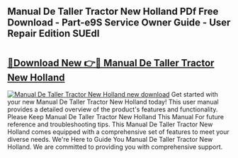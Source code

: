 ## Manual De Taller Tractor New Holland PDf Free Download - Part-e9S Service Owner Guide - User Repair Edition SUEdI

# <h2><a href="http://bc86439.oget.top/?id=Manual+De+Taller+Tractor+New+Holland">🔗Download New 👉🔴 Manual De Taller Tractor New Holland</a></h2>

[![Manual De Taller Tractor New Holland new download](https://i.imgur.com/5g1atiW.png)](http://bc86439.oget.top/?id=Manual+De+Taller+Tractor+New+Holland)
Get started with your new Manual De Taller Tractor New Holland today! This user manual provides a detailed overview of the product's features and functionality. Please Keep Manual De Taller Tractor New Holland This Manual For future reference and troubleshooting tips. This Manual De Taller Tractor New Holland comes equipped with a comprehensive set of features to meet your diverse needs. We're Here to Guide You Manual De Taller Tractor New Holland. We are committed to providing you with comprehensive support.

